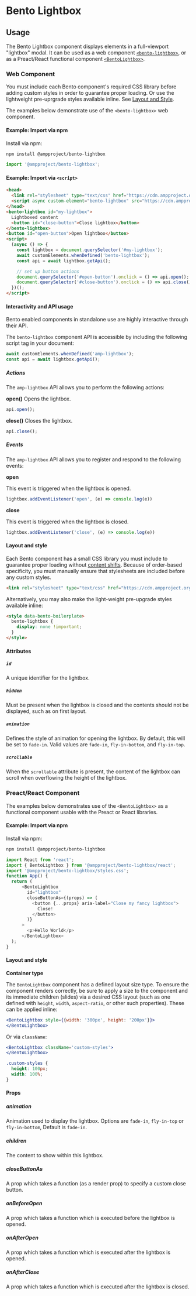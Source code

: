 # Bento Lightbox

## Usage

The Bento Lightbox component displays elements in a full-viewport "lightbox" modal. It can be used as a web component [`<bento-lightbox>`](#web-component), or as a Preact/React functional component [`<BentoLightbox>`](#preactreact-component).

### Web Component

You must include each Bento component's required CSS library before adding custom styles in order to guarantee proper loading. Or use the lightweight pre-uprgrade styles available inline. See [Layout and Style](#layout-and-style).

The examples below demonstrate use of the `<bento-lightbox>` web component.

#### Example: Import via npm

Install via npm:

```sh
npm install @ampproject/bento-lightbox
```

```javascript
import '@ampproject/bento-lightbox';
```

#### Example: Import via `<script>`

```html
<head>
  <link rel="stylesheet" type="text/css" href="https://cdn.ampproject.org/v0/bento-lightbox-1.0.css">
  <script async custom-element="bento-lightbox" src="https://cdn.ampproject.org/v0/bento-lightbox-1.0.js"></script>
</head>
<bento-lightbox id="my-lightbox">
  Lightboxed content
  <button id="close-button">Close lightbox</button>
</bento-lightbox>
<button id="open-button">Open lightbox</button>
<script>
  (async () => {
    const lightbox = document.querySelector('#my-lightbox');
    await customElements.whenDefined('bento-lightbox');
    const api = await lightbox.getApi();

    // set up button actions
    document.querySelector('#open-button').onclick = () => api.open();
    document.querySelector('#close-button').onclick = () => api.close();
  })();
</script>
```

#### Interactivity and API usage

Bento enabled components in standalone use are highly interactive through their API.

The `bento-lightbox` component API is accessible by including the following script tag in your document:

```js
await customElements.whenDefined('amp-lightbox');
const api = await lightbox.getApi();
```

##### Actions

The `amp-lightbox` API allows you to perform the following actions:

**open()**
Opens the lightbox.

```js
api.open();
```

**close()**
Closes the lightbox.

```js
api.close();
```

##### Events

The `amp-lightbox` API allows you to register and respond to the following events:

**open**

This event is triggered when the lightbox is opened.

```js
lightbox.addEventListener('open', (e) => console.log(e))
```

**close**

This event is triggered when the lightbox is closed.

```js
lightbox.addEventListener('close', (e) => console.log(e))
```

#### Layout and style

Each Bento component has a small CSS library you must include to guarantee proper loading without [content shifts](https://web.dev/cls/). Because of order-based specificity, you must manually ensure that stylesheets are included before any custom styles.

```html
<link rel="stylesheet" type="text/css" href="https://cdn.ampproject.org/v0/bento-lightbox-1.0.css">
```

Alternatively, you may also make the light-weight pre-upgrade styles available inline:

```html
<style data-bento-boilerplate>
  bento-lightbox {
    display: none !important;
  }
</style>
```

#### Attributes

##### `id`

A unique identifier for the lightbox.

##### `hidden`

Must be present when the lightbox is closed and the contents should not be displayed, such as on first layout.

##### `animation`

Defines the style of animation for opening the lightbox. By default, this will
be set to `fade-in`. Valid values are `fade-in`, `fly-in-bottom`, and
`fly-in-top`.

##### `scrollable`

When the `scrollable` attribute is present, the content of the lightbox can
scroll when overflowing the height of the lightbox.

### Preact/React Component

The examples below demonstrates use of the `<BentoLightbox>` as a functional component usable with the Preact or React libraries.

#### Example: Import via npm

Install via npm:

```sh
npm install @ampproject/bento-lightbox
```

```javascript
import React from 'react';
import { BentoLightbox } from '@ampproject/bento-lightbox/react';
import '@ampproject/bento-lightbox/styles.css';
function App() {
  return (
      <BentoLightbox
        id="lightbox"
        closeButtonAs={(props) => (
          <button {...props} aria-label="Close my fancy lightbox">
            Close!
          </button>
        )}
      >
        <p>Hello World</p>
      </BentoLightbox>
  );
}
```

#### Layout and style

**Container type**

The `BentoLightbox` component has a defined layout size type. To ensure the component renders correctly, be sure to apply a size to the component and its immediate children (slides) via a desired CSS layout (such as one defined with `height`, `width`, `aspect-ratio`, or other such properties). These can be applied inline:

```jsx
<BentoLightbox style={{width: '300px', height: '200px'}}>
</BentoLightbox>
```

Or via `className`:

```jsx
<BentoLightbox className='custom-styles'>
</BentoLightbox>
```

```css
.custom-styles {
  height: 100px;
  width: 100%;
}
```

#### Props

##### **animation**

Animation used to display the lightbox. Options are `fade-in`, `fly-in-top` or `fly-in-bottom`, Default is `fade-in`.

##### **children**

The content to show within this lightbox.

##### **closeButtonAs**

A prop which takes a function (as a render prop) to specify a custom close button.

##### **onBeforeOpen**

A prop which takes a function which is executed before the lightbox is opened.

##### **onAfterOpen**

A prop which takes a function which is executed after the lightbox is opened.

##### **onAfterClose**

A prop which takes a function which is executed after the lightbox is closed.
